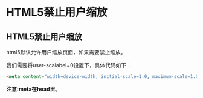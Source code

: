 # HTML5禁止用户缩放




## HTML5禁止用户缩放

html5默认允许用户缩放页面，如果需要禁止缩放。

我们需要将user-scalabel=0设置下，具体代码如下：
```html
<meta content="width=device-width, initial-scale=1.0, maximum-scale=1.0, user-scalable=0;" name="viewport" />
```
**注意:meta在head里。**

